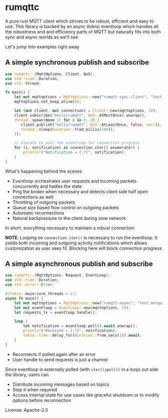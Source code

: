 # rumqttc

A pure rust MQTT client which strives to be robust, efficient and easy to use.
This library is backed by an async (tokio) eventloop which handles all the robustness and
and efficiency parts of MQTT but naturally fits into both sync and async worlds as we'll see

Let's jump into examples right away

A simple synchronous publish and subscribe
----------------------------

```rust
use rumqttc::{MqttOptions, Client, QoS};
use std::time::Duration;
use std::thread;

fn main() {
    let mut mqttoptions = MqttOptions::new("rumqtt-sync-client", "test.mosquitto.org", 1883);
    mqttoptions.set_keep_alive(5);

    let (mut client, mut connection) = Client::new(mqttoptions, 10);
    client.subscribe("hello/rumqtt", QoS::AtMostOnce).unwrap();
    thread::spawn(move || for i in 0..10 {
       client.publish("hello/rumqtt", QoS::AtLeastOnce, false, vec![i; i as usize]).unwrap();
       thread::sleep(Duration::from_millis(100));
    });

    // Iterate to poll the eventloop for connection progress
    for (i, notification) in connection.iter().enumerate() {
        println!("Notification = {:?}", notification);
    }
}
```

What's happening behind the scenes
- Eventloop orchestrates user requests and incoming packets concurrently and hadles the state
- Ping the broker when necessary and detects client side half open connections as well
- Throttling of outgoing packets
- Queue size based flow control on outgoing packets
- Automatic reconnections
- Natural backpressure to the client during slow network

In short, everything necessary to maintain a robust connection

**NOTE**: Looping on `connection.iter()` is necessary to run the eventloop. It yields both
incoming and outgoing activity notifications which allows customization as user sees fit.
Blocking here will block connection progress

A simple asynchronous publish and subscribe
------------------------------
```rust
use rumqttc::{MqttOptions, Request, EventLoop};
use std::time::Duration;
use std::error::Error;

#[tokio::main(core_threads = 1)]
async fn main() {
    let mut mqttoptions = MqttOptions::new("rumqtt-async", "test.mosquitto.org", 1883);
    let mut eventloop = EventLoop::new(mqttoptions, 10);
    let requests_tx = eventloop.handle();

    loop {
        let notification = eventloop.poll().await.unwrap();
        println!("Received = {:?}", notification);
        tokio::time::delay_for(Duration::from_secs(1)).await;
    }
}
```
- Reconnects if polled again after an error
- User handle to send requests is just a channel

Since eventloop is externally polled (with `iter()/poll()` in a loop) out side the library, users can
- Distribute incoming messages based on topics
- Stop it when required
- Access internal state for use cases like graceful shutdown or to modify options before reconnection

License: Apache-2.0
